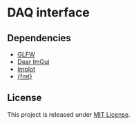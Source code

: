 # DAQ interface

## Dependencies

- [GLFW](https://github.com/glfw/glfw)
- [Dear ImGui](https://github.com/ocornut/imgui)
- [Implot](https://github.com/epezent/implot)
- [{fmt}](https://github.com/fmtlib/fmt)

## License

This project is released under [MIT License](LICENSE).
